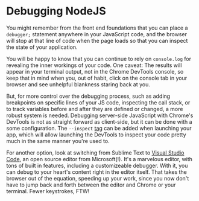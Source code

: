# Debugging NodeJS

You might remember from the front end foundations that you can place a `debugger;` statement anywhere in your JavaScript code, and the browser will stop at that line of code when the page loads so that you can inspect the state of your application.

You will be happy to know that you can continue to rely on `console.log` for revealing the inner workings of your code. One caveat: The results will appear in your terminal output, not in the Chrome DevTools console, so keep that in mind when you, out of habit, click on the console tab in your browser and see unhelpful blankness staring back at you.

But, for more control over the debugging process, such as adding breakpoints on specific lines of your JS code, inspecting the call stack, or to track variables before and after they are defined or changed, a more robust system is needed. Debugging server-side JavaScript with Chrome's DevTools is not as straight forward as client-side, but it can be done with a some configuration. The  `--inspect` [tag](https://medium.com/@paul_irish/debugging-node-js-nightlies-with-chrome-devtools-7c4a1b95ae27) can be added when launching your app, which will allow launching the DevTools to inspect your code pretty much in the same manner you're used to.

For another option, look at switching from Sublime Text to [Visual Studio Code](https://code.visualstudio.com/), an open source editor from Microsoft(!). It's a marvelous editor, with tons of built in features, including a customizeable debugger. With it, you can debug to your heart's content right in the editor itself. That takes the browser out of the equation, speeding up your work, since you now don't have to jump back and forth between the editor and Chrome or your terminal. Fewer keystrokes, FTW!
